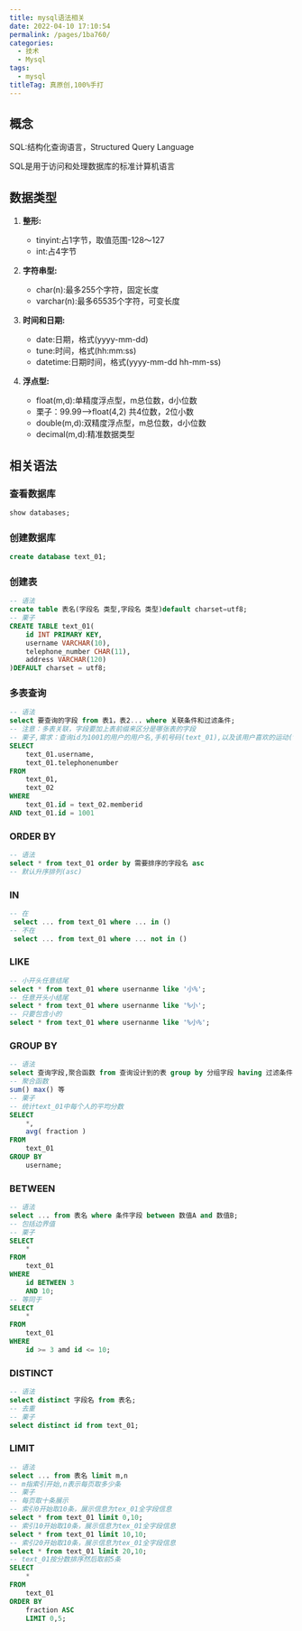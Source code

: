 ```yaml
---
title: mysql语法相关
date: 2022-04-10 17:10:54
permalink: /pages/1ba760/
categories:
  - 技术
  - Mysql
tags:
  - mysql
titleTag: 真原创,100%手打
---
```

## 概念

SQL:结构化查询语言，Structured Query Language

SQL是用于访问和处理数据库的标准计算机语言

<!-- more -->

## 数据类型

1. **整形:**
    - tinyint:占1字节，取值范围-128～127
    - int:占4字节

2. **字符串型:**
    - char(n):最多255个字符，固定长度
    - varchar(n):最多65535个字符，可变长度

3. **时间和日期:**
    - date:日期，格式(yyyy-mm-dd)
    - tune:时间，格式(hh:mm:ss)
    - datetime:日期时间，格式(yyyy-mm-dd hh-mm-ss)

4. **浮点型:**
    - float(m,d):单精度浮点型，m总位数，d小位数
    - 栗子：99.99-->float(4,2) 共4位数，2位小数
    - double(m,d):双精度浮点型，m总位数，d小位数
    - decimal(m,d):精准数据类型

## 相关语法

### 查看数据库

~~~~sql
show databases;
~~~~

### 创建数据库

~~~~sql
create database text_01;
~~~~

### 创建表

~~~~sql
-- 语法
create table 表名(字段名 类型,字段名 类型)default charset=utf8;
-- 栗子
CREATE TABLE text_01(
	id INT PRIMARY KEY,
	username VARCHAR(10),
	telephone_number CHAR(11),
	address VARCHAR(120)
)DEFAULT charset = utf8;
~~~~

### 多表查询

~~~~sql
-- 语法
select 要查询的字段 from 表1，表2... where 关联条件和过滤条件;
-- 注意：多表关联，字段要加上表前缀来区分是哪张表的字段
-- 栗子,需求：查询id为1001的用户的用户名,手机号码(text_01),以及该用户喜欢的运动(text_02)
SELECT
	text_01.username,
	text_01.telephonenumber 
FROM
	text_01,
	text_02 
WHERE
	text_01.id = text_02.memberid
AND text_01.id = 1001
~~~~

### ORDER BY
~~~~sql
-- 语法
select * from text_01 order by 需要排序的字段名 asc
-- 默认升序排列(asc)
~~~~

### IN
~~~~sql
-- 在
 select ... from text_01 where ... in ()
-- 不在
 select ... from text_01 where ... not in ()
~~~~

### LIKE
~~~~sql
-- 小开头任意结尾
select * from text_01 where usernanme like '小%';
-- 任意开头小结尾
select * from text_01 where usernanme like '%小';
-- 只要包含小的
select * from text_01 where usernanme like '%小%';
~~~~

### GROUP BY
~~~~sql
-- 语法
select 查询字段,聚合函数 from 查询设计到的表 group by 分组字段 having 过滤条件;
-- 聚合函数
sum() max() 等
-- 栗子
-- 统计text_01中每个人的平均分数
SELECT
	*,
	avg( fraction ) 
FROM
	text_01 
GROUP BY
	username;
~~~~

### BETWEEN
~~~~sql
-- 语法
select ... from 表名 where 条件字段 between 数值A and 数值B;
-- 包括边界值
-- 栗子
SELECT
	* 
FROM
	text_01 
WHERE
	id BETWEEN 3 
	AND 10;
-- 等同于
SELECT
	* 
FROM
	text_01 
WHERE
	id >= 3 amd id <= 10;
~~~~

### DISTINCT
~~~~sql
-- 语法
select distinct 字段名 from 表名;
-- 去重
-- 栗子
select distinct id from text_01;
~~~~

### LIMIT
~~~~sql
-- 语法
select ... from 表名 limit m,n
-- m指索引开始,n表示每页取多少条
-- 栗子
-- 每页取十条展示
-- 索引0开始取10条，展示信息为tex_01全字段信息
select * from text_01 limit 0,10;
-- 索引10开始取10条，展示信息为tex_01全字段信息
select * from text_01 limit 10,10;
-- 索引20开始取10条，展示信息为tex_01全字段信息
select * from text_01 limit 20,10;
-- text_01按分数排序然后取前5条
SELECT
	* 
FROM
	text_01 
ORDER BY
	fraction ASC 
	LIMIT 0,5;
~~~~

